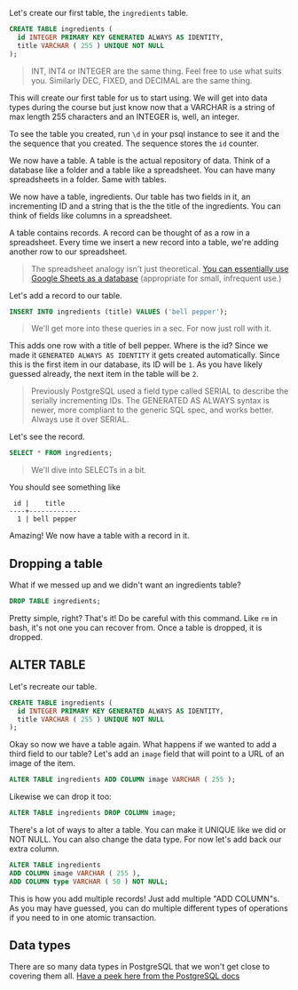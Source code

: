 Let's create our first table, the `ingredients` table.

```sql
CREATE TABLE ingredients (
  id INTEGER PRIMARY KEY GENERATED ALWAYS AS IDENTITY,
  title VARCHAR ( 255 ) UNIQUE NOT NULL
);
```

> INT, INT4 or INTEGER are the same thing. Feel free to use what suits you. Similarly DEC, FIXED, and DECIMAL are the same thing.

This will create our first table for us to start using. We will get into data types during the course but just know now that a VARCHAR is a string of max length 255 characters and an INTEGER is, well, an integer.

To see the table you created, run `\d` in your psql instance to see it and the the sequence that you created. The sequence stores the `id` counter.

We now have a table. A table is the actual repository of data. Think of a database like a folder and a table like a spreadsheet. You can have many spreadsheets in a folder. Same with tables.

We now have a table, ingredients. Our table has two fields in it, an incrementing ID and a string that is the the title of the ingredients. You can think of fields like columns in a spreadsheet.

A table contains records. A record can be thought of as a row in a spreadsheet. Every time we insert a new record into a table, we're adding another row to our spreadsheet.

> The spreadsheet analogy isn't just theoretical. [You can essentially use Google Sheets as a database][sheets] (appropriate for small, infrequent use.)

Let's add a record to our table.

```sql
INSERT INTO ingredients (title) VALUES ('bell pepper');
```

> We'll get more into these queries in a sec. For now just roll with it.

This adds one row with a title of bell pepper. Where is the id? Since we made it `GENERATED ALWAYS AS IDENTITY` it gets created automatically. Since this is the first item in our database, its ID will be `1`. As you have likely guessed already, the next item in the table will be `2`.

> Previously PostgreSQL used a field type called SERIAL to describe the serially incrementing IDs. The GENERATED AS ALWAYS syntax is newer, more compliant to the generic SQL spec, and works better. Always use it over SERIAL.

Let's see the record.

```sql
SELECT * FROM ingredients;
```

> We'll dive into SELECTs in a bit.

You should see something like

```plaintext
 id |    title
----+-------------
  1 | bell pepper
```

Amazing! We now have a table with a record in it.

## Dropping a table

What if we messed up and we didn't want an ingredients table?

```sql
DROP TABLE ingredients;
```

Pretty simple, right? That's it! Do be careful with this command. Like `rm` in bash, it's not one you can recover from. Once a table is dropped, it is dropped.

## ALTER TABLE

Let's recreate our table.

```sql
CREATE TABLE ingredients (
  id INTEGER PRIMARY KEY GENERATED ALWAYS AS IDENTITY,
  title VARCHAR ( 255 ) UNIQUE NOT NULL
);
```

Okay so now we have a table again. What happens if we wanted to add a third field to our table? Let's add an `image` field that will point to a URL of an image of the item.

```sql
ALTER TABLE ingredients ADD COLUMN image VARCHAR ( 255 );
```

Likewise we can drop it too:

```sql
ALTER TABLE ingredients DROP COLUMN image;
```

There's a lot of ways to alter a table. You can make it UNIQUE like we did or NOT NULL. You can also change the data type. For now let's add back our extra column.

```sql
ALTER TABLE ingredients
ADD COLUMN image VARCHAR ( 255 ),
ADD COLUMN type VARCHAR ( 50 ) NOT NULL;
```

This is how you add multiple records! Just add multiple "ADD COLUMN"s. As you may have guessed, you can do multiple different types of operations if you need to in one atomic transaction.

## Data types

There are so many data types in PostgreSQL that we won't get close to covering them all. [Have a peek here from the PostgreSQL docs][types]

[sheets]: https://www.npmjs.com/package/google-spreadsheet
[types]: https://www.postgresql.org/docs/current/datatype.html
